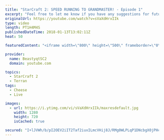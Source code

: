 ```yaml
---
title: "StarCraft 2: SPEED RUNNING TO GRANDMASTER! - Episode 1"
excerpt: "Feel free to let me know if you have any suggestions for future videos. I hope you guys enjoy this one!  Check out my stream on twitch if you enjoy my YouTube content. I stream about 5/7 days a week - stream start time is around 9 PM CET. Link to my stream is down below.  JOIN MY DISCORD CHANNEL @ https://discord.gg/aJMGAEn"
originalUrl: https://youtube.com/watch?v=sVaXdHrxIIk
type: video
length: PT1H4M4S
publishedDateTime: 2018-01-13T13:02:11Z
heat: 50

featuredContent: "<iframe width=\"800\" height=\"500\" frameborder=\"0\" src=\"https://www.youtube.com/embed/sVaXdHrxIIk\" allow=\"accelerometer; autoplay; encrypted-media; gyroscope; picture-in-picture\" allowfullscreen></iframe>"

provider:
  name: BeastyqtSC2
  domain: youtube.com

topics:
  - StarCraft 2
  - Terran
tags:
  - Cheese
  - Live

images:
  - url: https://i.ytimg.com/vi/sVaXdHrxIIk/maxresdefault.jpg
    width: 1280
    height: 720
    isCached: true

secured: "I+lJVWh/b/pI2OEV2iIT2Taf2iuxILmcVHij8J/RMg0WLPLqP1DNcbgX0jPHcSIdau4cnk/CC2EIxCjb7h/m/stP6uubNUMw3hS1suU+9rJ1wDmVOuusKcwueb6okL9B+VANr2bQ/Y9tg0vhNrR4Eq6dYHro2fQ2OhNjJMQlPaEWSIzuZPyQW+47BO3B7Vq+rwX7Bc3ZW98QapG+bdSQ1PhbpSEmDCouyyb4mLqViGEzq6hU1p0pinxr7NRbVQNbBxIhIEm0HpFYKfiUxAX3ex3lfTkgz7y6znn2z2Ll1uFU+8saYMhazIIBT5hLt4g6M4H4W4MadCJvUxM10VSEIDUaCVQNlZHxcW8HZzqj+zPSE/GOr/w76nbmH4xjyxQi2TIOeGhG5OfiCZey1KqlbHwckGMrgEx7Hq/ZYgetTZc=;P8538SLqgYmi/KsGib9gaw=="
---
```


